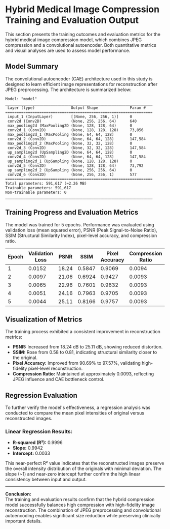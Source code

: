 
# Hybrid Medical Image Compression Training and Evaluation Output

This section presents the training outcomes and evaluation metrics for the hybrid medical image compression model, which combines JPEG compression and a convolutional autoencoder. Both quantitative metrics and visual analyses are used to assess model performance.

## Model Summary

The convolutional autoencoder (CAE) architecture used in this study is designed to learn efficient image representations for reconstruction after JPEG preprocessing. The architecture is summarized below:

```
Model: "model"
_________________________________________________________________
 Layer (type)                Output Shape              Param #   
=================================================================
 input_1 (InputLayer)        [(None, 256, 256, 1)]     0         
 conv2d (Conv2D)             (None, 256, 256, 64)      640       
 max_pooling2d (MaxPooling2D (None, 128, 128, 64)      0         
 conv2d_1 (Conv2D)           (None, 128, 128, 128)     73,856    
 max_pooling2d_1 (MaxPooling (None, 64, 64, 128)       0         
 conv2d_2 (Conv2D)           (None, 64, 64, 128)       147,584   
 max_pooling2d_2 (MaxPooling (None, 32, 32, 128)       0         
 conv2d_3 (Conv2D)           (None, 32, 32, 128)       147,584   
 up_sampling2d (UpSampling2D (None, 64, 64, 128)       0         
 conv2d_4 (Conv2D)           (None, 64, 64, 128)       147,584   
 up_sampling2d_1 (UpSampling (None, 128, 128, 128)     0         
 conv2d_5 (Conv2D)           (None, 128, 128, 64)      73,792    
 up_sampling2d_2 (UpSampling (None, 256, 256, 64)      0         
 conv2d_6 (Conv2D)           (None, 256, 256, 1)       577       
=================================================================
Total parameters: 591,617 (≈2.26 MB)
Trainable parameters: 591,617
Non-trainable parameters: 0
_________________________________________________________________
```

## Training Progress and Evaluation Metrics

The model was trained for 5 epochs. Performance was evaluated using validation loss (mean squared error), PSNR (Peak Signal-to-Noise Ratio), SSIM (Structural Similarity Index), pixel-level accuracy, and compression ratio.

| Epoch | Validation Loss | PSNR   | SSIM   | Pixel Accuracy | Compression Ratio |
|-------|------------------|--------|--------|----------------|-------------------|
| 1     | 0.0152           | 18.24  | 0.5847 | 0.9069         | 0.0094            |
| 2     | 0.0097           | 21.06  | 0.6924 | 0.9427         | 0.0093            |
| 3     | 0.0065           | 22.96  | 0.7601 | 0.9632         | 0.0093            |
| 4     | 0.0051           | 24.16  | 0.7963 | 0.9705         | 0.0093            |
| 5     | 0.0044           | 25.11  | 0.8166 | 0.9757         | 0.0093            |

## Visualization of Metrics

The training process exhibited a consistent improvement in reconstruction metrics:

- **PSNR:** Increased from 18.24 dB to 25.11 dB, showing reduced distortion.
- **SSIM:** Rose from 0.58 to 0.81, indicating structural similarity closer to the original.
- **Pixel Accuracy:** Improved from 90.69% to 97.57%, validating high-fidelity pixel-level reconstruction.
- **Compression Ratio:** Maintained at approximately 0.0093, reflecting JPEG influence and CAE bottleneck control.

## Regression Evaluation

To further verify the model's effectiveness, a regression analysis was conducted to compare the mean pixel intensities of original versus reconstructed images.

### Linear Regression Results:

- **R-squared (R²):** 0.9996
- **Slope:** 0.9942
- **Intercept:** 0.0033

This near-perfect R² value indicates that the reconstructed images preserve the overall intensity distribution of the originals with minimal deviation. The slope (~1) and near-zero intercept further confirm the high linear consistency between input and output.

---

**Conclusion:**  
The training and evaluation results confirm that the hybrid compression model successfully balances high compression with high-fidelity image reconstruction. The combination of JPEG preprocessing and convolutional autoencoding enables significant size reduction while preserving clinically important details.
